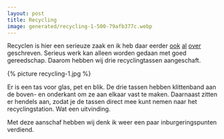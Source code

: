 ```yaml
---
layout: post
title: Recycling
image: generated/recycling-1-500-79afb377c.webp
---
```


Recyclen is hier een serieuze zaak en ik heb daar eerder [ook](https://roaldin.ch/oudpapier) [al](https://roaldin.ch/afvalzakken) [over](https://roaldin.ch/oud-papier-2) geschreven. Serieus werk kan alleen worden gedaan met goed gereedschap. Daarom hebben wij drie recyclingtassen aangeschaft.

{% picture recycling-1.jpg %}

Er is een tas voor glas, pet en blik. De drie tassen hebben klittenband aan de boven- en onderkant om ze aan elkaar vast te maken. Daarnaast zitten er hendels aan, zodat je de tassen direct mee kunt nemen naar het recyclingstation. Wat een uitvinding.

Met deze aanschaf hebben wij denk ik weer een paar inburgeringspunten verdiend.
